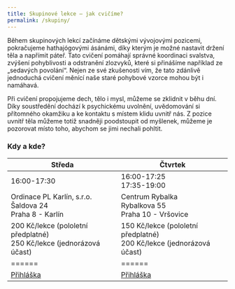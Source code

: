 ```yaml
---
title: Skupinové lekce – jak cvičíme?
permalink: /skupiny/
---
```

Během skupinových lekcí začínáme dětskými vývojovými pozicemi, pokračujeme hathajógovými ásánámi, díky kterým je možné nastavit držení těla a napřímit páteř. Tato cvičení pomáhají správné koordinaci svalstva, zvýšení pohyblivosti a odstranění zlozvyků, které si přinášíme například ze „sedavých povolání“. Nejen ze své zkušenosti vím, že tato zdánlivě jednoduchá cvičení měnící naše staré pohybové vzorce mohou být i namáhavá.

Při cvičení propojujeme dech, tělo i mysl, můžeme se zklidnit v běhu dní. Díky soustředění dochází k psychickému uvolnění, uvědomování si přítomného okamžiku a ke kontaktu s místem klidu uvnitř nás. Z pozice uvnitř těla můžeme totiž snadněji poodstoupit od myšlenek, můžeme je pozorovat místo toho, abychom se jimi nechali pohltit.

### Kdy a kde?

|Středa                                                        | Čtvrtek                                 |
|--------------------------------------------------------------|-----------------------------------------|
|16:00-17:30                                                   | 16:00-17:25 <br/> 17:35-19:00               |
|Ordinace PL Karlín, s.r.o.<br/>Šaldova 24<br/>Praha 8 - Karlín| Centrum Rybalka<br/>Rybalkova 55<br/>Praha 10 - Vršovice|
|200 Kč/lekce (pololetní předplatné)<br/>250 Kč/lekce (jednorázová účast)|150 Kč/lekce (pololetní předplatné)<br/>200 Kč/lekce (jednorázová účast)|
|======|======|
|[Přihláška](http://ow.ly/fN7V30fSWIN)                         | [Přihláška](https://docs.google.com/forms/d/e/1FAIpQLScX4KyS0UKryEC8-ZRAVG1NFVd_cwCj4_cIGfcSY1TmJwEC8g/viewform)|
